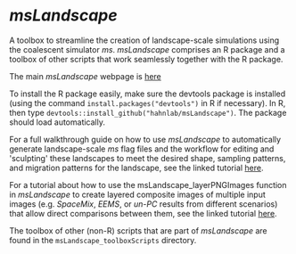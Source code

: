 # *msLandscape*
A toolbox to streamline the creation of landscape-scale simulations using the coalescent simulator *ms*.
*msLandscape* comprises an R package and a toolbox of other scripts that work seamlessly together with the R package.

The main *msLandscape* webpage is <a href="https://hahnlab.github.io/msLandscape/">here</a>

To install the R package easily, make sure the devtools package is installed (using the command ```install.packages("devtools")``` in R if necessary). In R, then type ```devtools::install_github("hahnlab/msLandscape")```. The package should load automatically.

For a full walkthrough guide on how to use *msLandscape* to automatically generate landscape-scale *ms* flag files and the workflow
for editing and 'sculpting' these landscapes to meet the desired shape, sampling patterns, and migration patterns for the
landscape, see the linked tutorial <a href="https://hahnlab.github.io/msLandscape/msLandscape_plotSculpt_tutorial_062017.html">here</a>. 

For a tutorial about how to use the msLandscape_layerPNGImages function in *msLandscape* to create layered composite images of multiple input images (e.g. *SpaceMix*, *EEMS*, or *un-PC* results from different scenarios) that allow direct comparisons between them, see the linked tutorial <a href="https://hahnlab.github.io/msLandscape/msLandscape_layerPNGImages_tutorial.html">here</a>.

The toolbox of other (non-R) scripts that are part of *msLandscape* are found in the ```msLandscape_toolboxScripts``` directory.
